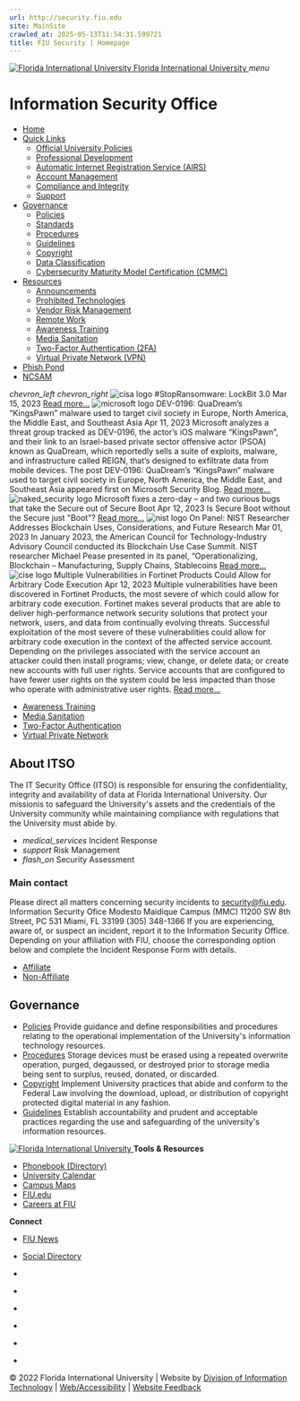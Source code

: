 ```yaml
---
url: http://security.fiu.edu
site: MainSite
crawled_at: 2025-05-13T11:54:31.599721
title: FIU Security | Homepage
---
```


[ ![Florida International University](https://www.fiu.edu/_assets/images/fiu-white-logo.png) Florida International University ](https://www.fiu.edu/) _menu_
# Information Security Office
  * [Home](https://security.fiu.edu/)
  * [Quick Links](https://security.fiu.edu/)
    * [Official University Policies](https://policies.fiu.edu)
    * [Professional Development](https://develop.fiu.edu)
    * [Automatic Internet Registration Service (AIRS)](https://airs.fiu.edu)
    * [Account Management](https://account.fiu.edu)
    * [Compliance and Integrity](https://compliance.fiu.edu)
    * [Support](https://askit.fiu.edu/)
  * [Governance](https://security.fiu.edu/)
    * [Policies](https://security.fiu.edu/governance#policies)
    * [Standards](https://security.fiu.edu/governance#standards)
    * [Procedures](https://security.fiu.edu/governance#procedures)
    * [Guidelines](https://security.fiu.edu/governance#guidelines)
    * [Copyright](https://security.fiu.edu/governance#copyright)
    * [Data Classification](https://security.fiu.edu/governance#data_classification)
    * [Cybersecurity Maturity Model Certification (CMMC)](https://security.fiu.edu/cmmc)
  * [Resources](https://security.fiu.edu/)
    * [Announcements](https://security.fiu.edu/announcement)
    * [Prohibited Technologies](https://security.fiu.edu/prohibited_technologies)
    * [Vendor Risk Management](https://security.fiu.edu/vendorriskmanagement)
    * [Remote Work](https://security.fiu.edu/remotework)
    * [Awareness Training](https://security.fiu.edu/csat)
    * [Media Sanitation](https://security.fiu.edu/sanitation)
    * [Two-Factor Authentication (2FA)](https://security.fiu.edu/twofactor)
    * [Virtual Private Network (VPN)](https://security.fiu.edu/vpn)
  * [Phish Pond](https://security.fiu.edu/phishpond)
  * [NCSAM](https://security.fiu.edu/ncsam)


_chevron_left_ _chevron_right_
![cisa logo](https://security.fiu.edu/content/logos/rss/cisa.svg) #StopRansomware: LockBit 3.0 Mar 15, 2023
[Read more...](https://www.cisa.gov/news-events/cybersecurity-advisories/aa23-075a)
![microsoft logo](https://security.fiu.edu/content/logos/rss/microsoft.svg) DEV-0196: QuaDream’s “KingsPawn” malware used to target civil society in Europe, North America, the Middle East, and Southeast Asia Apr 11, 2023
Microsoft analyzes a threat group tracked as DEV-0196, the actor’s iOS malware “KingsPawn”, and their link to an Israel-based private sector offensive actor (PSOA) known as QuaDream, which reportedly sells a suite of exploits, malware, and infrastructure called REIGN, that’s designed to exfiltrate data from mobile devices. The post DEV-0196: QuaDream’s “KingsPawn” malware used to target civil society in Europe, North America, the Middle East, and Southeast Asia appeared first on Microsoft Security Blog. 
[Read more...](https://www.microsoft.com/en-us/security/blog/2023/04/11/dev-0196-quadreams-kingspawn-malware-used-to-target-civil-society-in-europe-north-america-the-middle-east-and-southeast-asia/)
![naked_security logo](https://security.fiu.edu/content/logos/rss/naked_security.svg) Microsoft fixes a zero-day – and two curious bugs that take the Secure out of Secure Boot Apr 12, 2023
Is Secure Boot without the Secure just "Boot"?
[Read more...](https://nakedsecurity.sophos.com/2023/04/12/microsoft-fixes-a-zero-day-and-two-curious-bugs-that-take-the-secure-out-of-secure-boot/)
![nist logo](https://security.fiu.edu/content/logos/rss/nist.svg) On Panel: NIST Researcher Addresses Blockchain Uses, Considerations, and Future Research Mar 01, 2023
In January 2023, the American Council for Technology-Industry Advisory Council conducted its Blockchain Use Case Summit. NIST researcher Michael Pease presented in its panel, “Operationalizing, Blockchain – Manufacturing, Supply Chains, Stablecoins
[Read more...](https://www.nist.gov/news-events/news/2023/03/panel-nist-researcher-addresses-blockchain-uses-considerations-and-future)
![cise logo](https://security.fiu.edu/content/logos/rss/cise.svg) Multiple Vulnerabilities in Fortinet Products Could Allow for Arbitrary Code Execution Apr 12, 2023
Multiple vulnerabilities have been discovered in Fortinet Products, the most severe of which could allow for arbitrary code execution. Fortinet makes several products that are able to deliver high-performance network security solutions that protect your network, users, and data from continually evolving threats. Successful exploitation of the most severe of these vulnerabilities could allow for arbitrary code execution in the context of the affected service account. Depending on the privileges associated with the service account an attacker could then install programs; view, change, or delete data; or create new accounts with full user rights. Service accounts that are configured to have fewer user rights on the system could be less impacted than those who operate with administrative user rights.
[Read more...](https://www.cisecurity.org/advisory/multiple-vulnerabilities-in-fortinet-products-could-allow-for-arbitrary-code-execution_2023-040)
  * [Awareness Training](https://security.fiu.edu/csat)
  * [Media Sanitation](https://security.fiu.edu/sanitation)
  * [Two-Factor Authentication](https://security.fiu.edu/twofactor)
  * [Virtual Private Network](https://security.fiu.edu/vpn)


## About ITSO
The IT Security Office (ITSO) is responsible for ensuring the confidentiality, integrity and availability of data at Florida International University. Our missionis to safeguard the University's assets and the credentials of the University community while maintaining compliance with regulations that the University must abide by.
  * _medical_services_ Incident Response
  * _support_ Risk Management
  * _flash_on_ Security Assessment


### Main contact
Please direct all matters concerning security incidents to security@fiu.edu.
Information Security Ofice Modesto Maidique Campus (MMC) 11200 SW 8th Street, PC 531 Miami, FL 33199 (305) 348-1366
If you are experiencing, aware of, or suspect an incident, report it to the Information Security Office. Depending on your affiliation with FIU, choose the corresponding option below and complete the Incident Response Form with details. 
  * [Affiliate](https://fiu.service-now.com/sp?id=sc_cat_item&sys_id=9ad20fa6db812b4095229ee5db96198e)
  * [Non-Affiliate](https://forms.office.com/r/4LDtnjGLbS)


## Governance
  * [Policies](https://security.fiu.edu/governance#policies)
Provide guidance and define responsibilities and procedures relating to the operational implementation of the University's information technology resources.
  * [Procedures](https://security.fiu.edu/governance#procedures)
Storage devices must be erased using a repeated overwrite operation, purged, degaussed, or destroyed prior to storage media being sent to surplus, reused, donated, or discarded.
  * [Copyright](https://security.fiu.edu/governance#guidelines)
Implement University practices that abide and conform to the Federal Law involving the download, upload, or distribution of copyright protected digital material in any fashion.
  * [Guidelines](https://security.fiu.edu/governance#copyright)
Establish accountability and prudent and acceptable practices regarding the use and safeguarding of the university's information resources.


[ ![Florida International University](https://www.fiu.edu/_assets/images/logo.png) ](https://www.fiu.edu/)
**Tools & Resources**
  * [Phonebook (Directory)](https://phonebook.fiu.edu/)
  * [University Calendar](https://calendar.fiu.edu/)
  * [Campus Maps](https://campusmaps.fiu.edu/)
  * [FIU.edu](https://www.fiu.edu/)
  * [Careers at FIU](https://hr.fiu.edu/careers/)


**Connect**
  * [FIU News](https://news.fiu.edu)
  * [Social Directory](https://social.fiu.edu/)


  * [](https://www.facebook.com/floridainternational)
  * [](https://twitter.com/fiu)
  * [](https://www.instagram.com/fiuinstagram/)
  * [](https://www.youtube.com/user/FloridaInternational)
  * [](http://fiu.tumblr.com/)
  * [](https://flickr.com/photos/fiu)


© 2022 Florida International University | Website by [Division of Information Technology](https://it.fiu.edu) | [Web/Accessibility](https://policies.fiu.edu/policy/755) | [Website Feedback](https://webforms.fiu.edu/view.php?id=370774)
